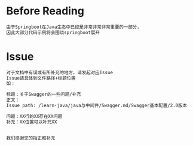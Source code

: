 # Before Reading
```txt
由于Springboot在Java生态中已经是非常非常非常重要的一部分，
因此大部分代码示例将会围绕springboot展开
```

# Issue
```txt
对于文档中有误或有所补充的地方，请发起对应Issue
Issue请具体到文件路径+标题位置
如：

标题：关于Swagger的一些问题/补充
正文：
Issue path: /learn-java/java与中间件/Swagger.md/Swagger基本配置/2.0版本

问题：XX行的XX存在XX问题
补充：XX位置可以补充XX


我们感谢您的指正和补充
```